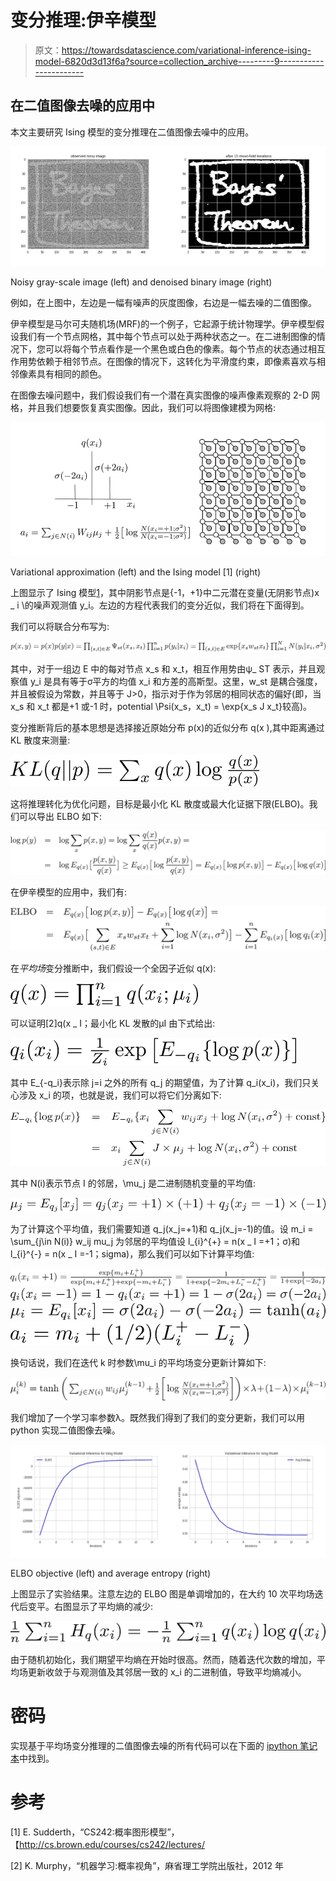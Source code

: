 # 变分推理:伊辛模型

> 原文：<https://towardsdatascience.com/variational-inference-ising-model-6820d3d13f6a?source=collection_archive---------9----------------------->

## 在二值图像去噪的应用中

本文主要研究 Ising 模型的变分推理在二值图像去噪中的应用。

![](img/ae813cdf058e60f75a51e6fb951d01f0.png)

Noisy gray-scale image (left) and denoised binary image (right)

例如，在上图中，左边是一幅有噪声的灰度图像，右边是一幅去噪的二值图像。

伊辛模型是马尔可夫随机场(MRF)的一个例子，它起源于统计物理学。伊辛模型假设我们有一个节点网格，其中每个节点可以处于两种状态之一。在二进制图像的情况下，您可以将每个节点看作是一个黑色或白色的像素。每个节点的状态通过相互作用势依赖于相邻节点。在图像的情况下，这转化为平滑度约束，即像素喜欢与相邻像素具有相同的颜色。

在图像去噪问题中，我们假设我们有一个潜在真实图像的噪声像素观察的 2-D 网格，并且我们想要恢复真实图像。因此，我们可以将图像建模为网格:

![](img/5032f8a2a77aa0f6aef2bf6c35d4b9ee.png)

Variational approximation (left) and the Ising model [1] (right)

上图显示了 Ising 模型[1](右)，其中阴影节点是{-1，+1}中二元潜在变量(无阴影节点)x _ i \的噪声观测值 y_i。左边的方程代表我们的变分近似，我们将在下面得到。

我们可以将联合分布写为:

![](img/0a917d8fe417d70804f831f61fac5db2.png)

其中，对于一组边 E 中的每对节点 x_s 和 x_t，相互作用势由ψ_ ST 表示，并且观察值 y_i 是具有等于σ平方的均值 x_i 和方差的高斯型。这里，w_st 是耦合强度，并且被假设为常数，并且等于 J>0，指示对于作为邻居的相同状态的偏好(即，当 x_s 和 x_t 都是+1 或-1 时，potential \Psi(x_s，x_t) = \exp\{x_s J x_t\}较高)。

变分推断背后的基本思想是选择接近原始分布 p(x)的近似分布 q(x ),其中距离通过 KL 散度来测量:

![](img/2e567e02f67e2563fcb30e783f9c9b7a.png)

这将推理转化为优化问题，目标是最小化 KL 散度或最大化证据下限(ELBO)。我们可以导出 ELBO 如下:

![](img/11cc663f67324e5877806e50f3e2f686.png)

在伊辛模型的应用中，我们有:

![](img/945aff034cc85f74ae15bb04a655f0a0.png)

在*平均场*变分推断中，我们假设一个全因子近似 q(x):

![](img/8d6d595990c81d93cc87a251d0670b92.png)

可以证明[2]q(x _ I；最小化 KL 发散的μI 由下式给出:

![](img/408e3db1d0e6b4035a595d28698ca11f.png)

其中 E_{-q_i}表示除 j=i 之外的所有 q_j 的期望值，为了计算 q_i(x_i)，我们只关心涉及 x_i 的项，也就是说，我们可以将它们分离如下:

![](img/2c45c792cab8da203fb8b80b003c3f01.png)

其中 N(i)表示节点 I 的邻居，\mu_j 是二进制随机变量的平均值:

![](img/3bf78b80cb014f6451b5063e3689450d.png)

为了计算这个平均值，我们需要知道 q_j(x_j=+1)和 q_j(x_j=-1)的值。设 m_i = \sum_{j\in N(i)} w_ij mu_j 为邻居的平均值设 l_{i}^{+} = n(x _ I =+1；σ)和 l_{i}^{-} = n(x _ I =-1；sigma)，那么我们可以如下计算平均值:

![](img/7c2e1fc2d0c0b80423fe00414ae526ab.png)![](img/f6df884cafd28e9069d47e04fac9a956.png)![](img/d440a0edf9f9b1634c2b19a9ccca9823.png)![](img/952731907db247eb8898c6dcdd51835f.png)

换句话说，我们在迭代 k 时参数\mu_i 的平均场变分更新计算如下:

![](img/4f37ba5cbb4e04124f55439fcc0218c6.png)

我们增加了一个学习率参数λ。既然我们得到了我们的变分更新，我们可以用 python 实现二值图像去噪。

![](img/8aa73cbf9ffcc79ec00631d859a0e656.png)

ELBO objective (left) and average entropy (right)

上图显示了实验结果。注意左边的 ELBO 图是单调增加的，在大约 10 次平均场迭代后变平。右图显示了平均熵的减少:

![](img/29d016a6af7e1f1b04ad2eee96d917d2.png)

由于随机初始化，我们期望平均熵在开始时很高。然而，随着迭代次数的增加，平均场更新收敛于与观测值及其邻居一致的 x_i 的二进制值，导致平均熵减小。

# 密码

实现基于平均场变分推理的二值图像去噪的所有代码可以在下面的 [ipython 笔记本](https://github.com/vsmolyakov/experiments_with_python/blob/master/chp02/mean_field_mrf.ipynb)中找到。

# 参考

[1] E. Sudderth，“CS242:概率图形模型”，【http://cs.brown.edu/courses/cs242/lectures/ 

[2] K. Murphy，“机器学习:概率视角”，麻省理工学院出版社，2012 年